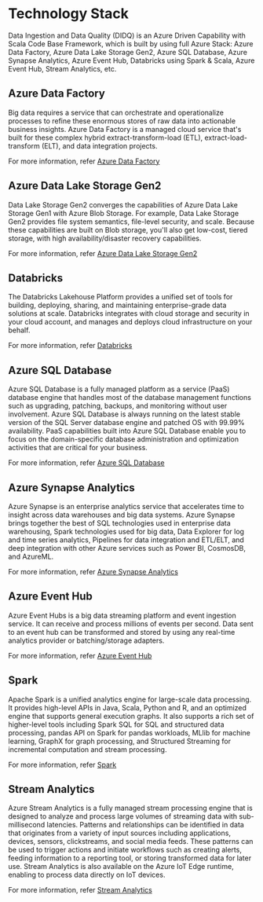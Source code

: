 # Technology Stack

Data Ingestion and Data Quality (DIDQ) is an Azure Driven Capability with Scala Code Base Framework, which is built by using full Azure Stack: Azure Data Factory, Azure Data Lake Storage Gen2, Azure SQL Database, Azure Synapse Analytics, Azure Event Hub, Databricks using Spark & Scala, Azure Event Hub, Stream Analytics, etc.

## Azure Data Factory

Big data requires a service that can orchestrate and operationalize processes to refine these enormous stores of raw data into actionable business insights. Azure Data Factory is a managed cloud service that's built for these complex hybrid extract-transform-load (ETL), extract-load-transform (ELT), and data integration projects.

For more information, refer [Azure Data Factory](https://learn.microsoft.com/en-us/azure/data-factory/introduction)

## Azure Data Lake Storage Gen2

Data Lake Storage Gen2 converges the capabilities of Azure Data Lake Storage Gen1 with Azure Blob Storage. For example, Data Lake Storage Gen2 provides file system semantics, file-level security, and scale. Because these capabilities are built on Blob storage, you'll also get low-cost, tiered storage, with high availability/disaster recovery capabilities.

For more information, refer [Azure Data Lake Storage Gen2](https://learn.microsoft.com/en-us/azure/storage/blobs/data-lake-storage-introduction)

## Databricks

The Databricks Lakehouse Platform provides a unified set of tools for building, deploying, sharing, and maintaining enterprise-grade data solutions at scale. Databricks integrates with cloud storage and security in your cloud account, and manages and deploys cloud infrastructure on your behalf.

For more information, refer [Databricks](https://docs.databricks.com/introduction/index.html)

## Azure SQL Database

Azure SQL Database is a fully managed platform as a service (PaaS) database engine that handles most of the database management functions such as upgrading, patching, backups, and monitoring without user involvement. Azure SQL Database is always running on the latest stable version of the SQL Server database engine and patched OS with 99.99% availability. PaaS capabilities built into Azure SQL Database enable you to focus on the domain-specific database administration and optimization activities that are critical for your business.

For more information, refer [Azure SQL Database](https://learn.microsoft.com/en-us/azure/azure-sql/database/sql-database-paas-overview?view=azuresql)

## Azure Synapse Analytics

Azure Synapse is an enterprise analytics service that accelerates time to insight across data warehouses and big data systems. Azure Synapse brings together the best of SQL technologies used in enterprise data warehousing, Spark technologies used for big data, Data Explorer for log and time series analytics, Pipelines for data integration and ETL/ELT, and deep integration with other Azure services such as Power BI, CosmosDB, and AzureML.

For more information, refer [Azure Synapse Analytics](https://learn.microsoft.com/en-us/azure/synapse-analytics/overview-what-is)

## Azure Event Hub

Azure Event Hubs is a big data streaming platform and event ingestion service. It can receive and process millions of events per second. Data sent to an event hub can be transformed and stored by using any real-time analytics provider or batching/storage adapters.

For more information, refer [Azure Event Hub](https://learn.microsoft.com/en-us/azure/event-hubs/event-hubs-about)

## Spark

Apache Spark is a unified analytics engine for large-scale data processing. It provides high-level APIs in Java, Scala, Python and R, and an optimized engine that supports general execution graphs. It also supports a rich set of higher-level tools including Spark SQL for SQL and structured data processing, pandas API on Spark for pandas workloads, MLlib for machine learning, GraphX for graph processing, and Structured Streaming for incremental computation and stream processing.

For more information, refer [Spark](https://spark.apache.org/docs/latest/monitoring.html)

## Stream Analytics

Azure Stream Analytics is a fully managed stream processing engine that is designed to analyze and process large volumes of streaming data with sub-millisecond latencies. Patterns and relationships can be identified in data that originates from a variety of input sources including applications, devices, sensors, clickstreams, and social media feeds. These patterns can be used to trigger actions and initiate workflows such as creating alerts, feeding information to a reporting tool, or storing transformed data for later use. Stream Analytics is also available on the Azure IoT Edge runtime, enabling to process data directly on IoT devices.

For more information, refer [Stream Analytics](https://learn.microsoft.com/en-us/azure/stream-analytics/stream-analytics-introduction)
